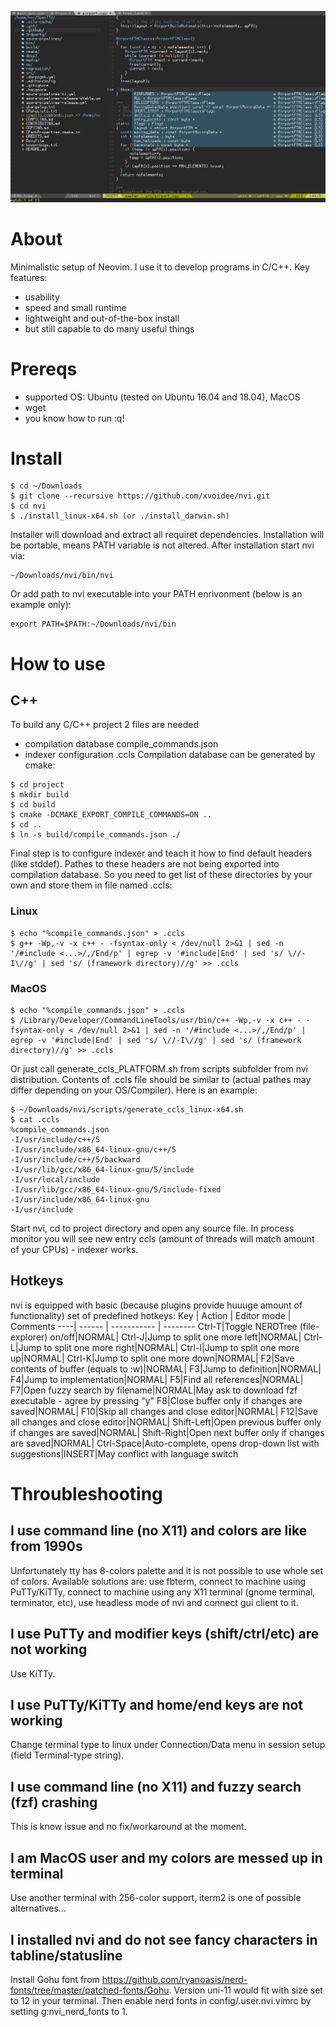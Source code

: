 ![Poster](/assets/poster.png)
# About
Minimalistic setup of Neovim. I use it to develop programs in C/C++. Key features:
* usability
* speed and small runtime
* lightweight and out-of-the-box install
* but still capable to do many useful things
# Prereqs
* supported OS: Ubuntu (tested on Ubuntu 16.04 and 18.04), MacOS
* wget
* you know how to run :q!
# Install
```
$ cd ~/Downloads
$ git clone --recursive https://github.com/xvoidee/nvi.git
$ cd nvi
$ ./install_linux-x64.sh (or ./install_darwin.sh)
```
Installer will download and extract all requiret dependencies. Installation will be portable, means PATH variable is not altered. After installation start nvi via:
```
~/Downloads/nvi/bin/nvi
```
Or add path to nvi executable into your PATH enrivonment (below is an example only):
```
export PATH=$PATH:~/Downloads/nvi/bin
```
# How to use
## C++
To build any C/C++ project 2 files are needed
* compilation database compile_commands.json
* indexer configuration .ccls
Compilation database can be generated by cmake:
```
$ cd project
$ mkdir build
$ cd build
$ cmake -DCMAKE_EXPORT_COMPILE_COMMANDS=ON ..
$ cd ..
$ ln -s build/compile_commands.json ./
```
Final step is to configure indexer and teach it how to find default headers (like stddef). Pathes to these headers are not being exported into compilation database. So you need to get list of these directories by your own and store them in file named .ccls:
### Linux
```
$ echo "%compile_commands.json" > .ccls
$ g++ -Wp,-v -x c++ - -fsyntax-only < /dev/null 2>&1 | sed -n '/#include <...>/,/End/p' | egrep -v '#include|End' | sed 's/ \//-I\//g' | sed 's/ (framework directory)//g' >> .ccls
```
### MacOS
```
$ echo "%compile_commands.json" > .ccls
$ /Library/Developer/CommandLineTools/usr/bin/c++ -Wp,-v -x c++ - -fsyntax-only < /dev/null 2>&1 | sed -n '/#include <...>/,/End/p' | egrep -v '#include|End' | sed 's/ \//-I\//g' | sed 's/ (framework directory)//g' >> .ccls
```
Or just call generate_ccls_PLATFORM.sh from scripts subfolder from nvi distribution. Contents of .ccls file should be similar to (actual pathes may differ depending on your OS/Compiler). Here is an example:
```
$ ~/Downloads/nvi/scripts/generate_ccls_linux-x64.sh
$ cat .ccls
%compile_commands.json
-I/usr/include/c++/5
-I/usr/include/x86_64-linux-gnu/c++/5
-I/usr/include/c++/5/backward
-I/usr/lib/gcc/x86_64-linux-gnu/5/include
-I/usr/local/include
-I/usr/lib/gcc/x86_64-linux-gnu/5/include-fixed
-I/usr/include/x86_64-linux-gnu
-I/usr/include
```
Start nvi, cd to project directory and open any source file. In process monitor you will see new entry ccls (amount of threads will match amount of your CPUs) - indexer works.
## Hotkeys
nvi is equipped with basic (because plugins provide huuuge amount of functionality) set of predefined hotkeys:
Key | Action | Editor mode | Comments
----| ------ | ----------- | --------
Ctrl-T|Toggle NERDTree (file-explorer) on/off|NORMAL|
Ctrl-J|Jump to split one more left|NORMAL|
Ctrl-L|Jump to split one more right|NORMAL|
Ctrl-I|Jump to split one more up|NORMAL|
Ctrl-K|Jump to split one more down|NORMAL|
F2|Save contents of buffer (equals to :w)|NORMAL|
F3|Jump to definition|NORMAL|
F4|Jump to implementation|NORMAL|
F5|Find all references|NORMAL|
F7|Open fuzzy search by filename|NORMAL|May ask to download fzf executable - agree by pressing "y"
F8|Close buffer only if changes are saved|NORMAL|
F10|Skip all changes and close editor|NORMAL|
F12|Save all changes and close editor|NORMAL|
Shift-Left|Open previous buffer only if changes are saved|NORMAL|
Shift-Right|Open next buffer only if changes are saved|NORMAL|
Ctrl-Space|Auto-complete, opens drop-down list with suggestions|INSERT|May conflict with language switch
# Throubleshooting
## I use command line (no X11) and colors are like from 1990s
Unfortunately tty has 8-colors palette and it is not possible to use whole set of colors. Available solutions are: use fbterm, connect to machine using PuTTy/KiTTy, connect to machine using any X11 terminal (gnome terminal, terminator, etc), use headless mode of nvi and connect gui client to it.
## I use PuTTy and modifier keys (shift/ctrl/etc) are not working
Use KiTTy.
## I use PuTTy/KiTTy and home/end keys are not working
Change terminal type to linux under Connection/Data menu in session setup (field Terminal-type string).
## I use command line (no X11) and fuzzy search (fzf) crashing
This is know issue and no fix/workaround at the moment.
## I am MacOS user and my colors are messed up in terminal
Use another terminal with 256-color support, iterm2 is one of possible alternatives...
## I installed nvi and do not see fancy characters in tabline/statusline
Install Gohu font from https://github.com/ryanoasis/nerd-fonts/tree/master/patched-fonts/Gohu. Version uni-11 would fit with size set to 12 in your terminal. Then enable nerd fonts in config/.user.nvi.vimrc by setting g:nvi_nerd_fonts to 1.
